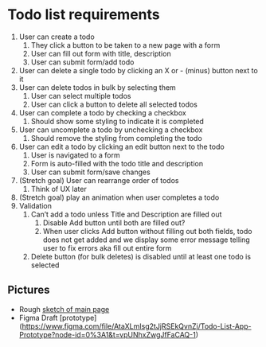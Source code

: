 # Todo list requirements

1. User can create a todo
   1. They click a button to be taken to a new page with a form
   2. User can fill out form with title, description
   3. User can submit form/add todo
2. User can delete a single todo by clicking an X or - (minus) button next to it
3. User can delete todos in bulk by selecting them
   1. User can select multiple todos
   2. User can click a button to delete all selected todos
4. User can complete a todo by checking a checkbox
   1. Should show some styling to indicate it is completed
5. User can uncomplete a todo by unchecking a checkbox
   1. Should remove the styling from completing the todo
6. User can edit a todo by clicking an edit button next to the todo
   1. User is navigated to a form
   2. Form is auto-filled with the todo title and description
   3. User can submit form/save changes
7. (Stretch goal) User can rearrange order of todos
   1. Think of UX later
8. (Stretch goal) play an animation when user completes a todo
9. Validation
   1. Can’t add a todo unless Title and Description are filled out
      1. Disable Add button until both are filled out?
      2. When user clicks Add button without filling out both fields, todo does not get added and we display some error message telling user to fix errors aka fill out entire form
   2. Delete button (for bulk deletes) is disabled until at least one todo is selected

## Pictures

- Rough [sketch of main page](https://github.com/alex-yi37/todo-list/pull/2#issuecomment-1455209973)
- Figma Draft [prototype] (https://www.figma.com/file/AtaXLmIsg2tJjRSEkQvnZj/Todo-List-App-Prototype?node-id=0%3A1&t=vpUNhxZwgJfFaCAQ-1)
